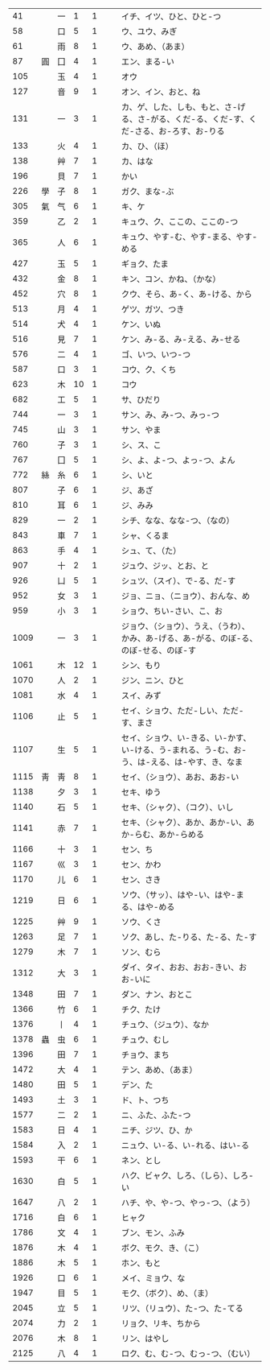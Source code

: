 |      |                                                         |                                                                                        |     |     |     |     |                                                    |
| ---- | ------------------------------------------------------- | -------------------------------------------------------------------------------------- | --- | --- | --- | --- | -------------------------------------------------- |
| 41   |   | 一 | 1   | 1   |     |     | イチ、イツ、ひと、ひと-つ                                      |
| 58   |   | 口 | 5   | 1   |     |     | ウ、ユウ、みぎ                                            |
| 61   |   | 雨 | 8   | 1   |     |     | ウ、あめ、（あま）                                          |
| 87   | 圓 | 囗 | 4   | 1   |     |     | エン、まる-い                                            |
| 105  |   | 玉 | 4   | 1   |     |     | オウ                                                 |
| 127  |   | 音 | 9   | 1   |     |     | オン、イン、おと、ね                                         |
| 131  |   | 一 | 3   | 1   |     |     | カ、ゲ、した、しも、もと、さ-げる、さ-がる、くだ-る、くだ-す、くだ-さる、お-ろす、お-りる   |
| 133  |   | 火 | 4   | 1   |     |     | カ、ひ、（ほ）                                            |
| 138  |   | 艸 | 7   | 1   |     |     | カ、はな                                               |
| 196  |   | 貝 | 7   | 1   |     |     | かい                                                 |
| 226  | 學 | 子 | 8   | 1   |     |     | ガク、まな-ぶ                                            |
| 305  | 氣 | 气 | 6   | 1   |     |     | キ、ケ                                                |
| 359  |   | 乙 | 2   | 1   |     |     | キュウ、ク、ここの、ここの-つ                                    |
| 365  |   | 人 | 6   | 1   |     |     | キュウ、やす-む、やす-まる、やす-める                               |
| 427  |   | 玉 | 5   | 1   |     |     | ギョク、たま                                             |
| 432  |   | 金 | 8   | 1   |     |     | キン、コン、かね、（かな）                                      |
| 452  |   | 穴 | 8   | 1   |     |     | クウ、そら、あ-く、あ-ける、から                                  |
| 513  |   | 月 | 4   | 1   |     |     | ゲツ、ガツ、つき                                           |
| 514  |   | 犬 | 4   | 1   |     |     | ケン、いぬ                                              |
| 516  |   | 見 | 7   | 1   |     |     | ケン、み-る、み-える、み-せる                                   |
| 576  |   | 二 | 4   | 1   |     |     | ゴ、いつ、いつ-つ                                          |
| 587  |   | 口 | 3   | 1   |     |     | コウ、ク、くち                                            |
| 623  |   | 木 | 10  | 1   |     |     | コウ                                                 |
| 682  |   | 工 | 5   | 1   |     |     | サ、ひだり                                              |
| 744  |   | 一 | 3   | 1   |     |     | サン、み、み-つ、みっ-つ                                      |
| 745  |   | 山 | 3   | 1   |     |     | サン、やま                                              |
| 760  |   | 子 | 3   | 1   |     |     | シ、ス、こ                                              |
| 767  |   | 囗 | 5   | 1   |     |     | シ、よ、よ-つ、よっ-つ、よん                                    |
| 772  | 絲 | 糸 | 6   | 1   |     |     | シ、いと                                               |
| 807  |   | 子 | 6   | 1   |     |     | ジ、あざ                                               |
| 810  |   | 耳 | 6   | 1   |     |     | ジ、みみ                                               |
| 829  |   | 一 | 2   | 1   |     |     | シチ、なな、なな-つ、（なの）                                    |
| 843  |   | 車 | 7   | 1   |     |     | シャ、くるま                                             |
| 863  |   | 手 | 4   | 1   |     |     | シュ、て、（た）                                           |
| 907  |   | 十 | 2   | 1   |     |     | ジュウ、ジッ、とお、と                                        |
| 926  |   | 凵 | 5   | 1   |     |     | シュツ、（スイ）、で-る、だ-す                                   |
| 952  |   | 女 | 3   | 1   |     |     | ジョ、ニョ、（ニョウ）、おんな、め                                  |
| 959  |   | 小 | 3   | 1   |     |     | ショウ、ちい-さい、こ、お                                      |
| 1009 |   | 一 | 3   | 1   |     |     | ジョウ、（ショウ）、うえ、（うわ）、かみ、あ-げる、あ-がる、のぼ-る、のぼ-せる、のぼ-す     |
| 1061 |   | 木 | 12  | 1   |     |     | シン、もり                                              |
| 1070 |   | 人 | 2   | 1   |     |     | ジン、ニン、ひと                                           |
| 1081 |   | 水 | 4   | 1   |     |     | スイ、みず                                              |
| 1106 |   | 止 | 5   | 1   |     |     | セイ、ショウ、ただ-しい、ただ-す、まさ                               |
| 1107 |   | 生 | 5   | 1   |     |     | セイ、ショウ、い-きる、い-かす、い-ける、う-まれる、う-む、お-う、は-える、は-やす、き、なま |
| 1115 | 靑 | 靑 | 8   | 1   |     |     | セイ、（ショウ）、あお、あお-い                                   |
| 1138 |   | 夕 | 3   | 1   |     |     | セキ、ゆう                                              |
| 1140 |   | 石 | 5   | 1   |     |     | セキ、（シャク）、（コク）、いし                                   |
| 1141 |   | 赤 | 7   | 1   |     |     | セキ、（シャク）、あか、あか-い、あか-らむ、あか-らめる                      |
| 1166 |   | 十 | 3   | 1   |     |     | セン、ち                                               |
| 1167 |   | 巛 | 3   | 1   |     |     | セン、かわ                                              |
| 1170 |   | 儿 | 6   | 1   |     |     | セン、さき                                              |
| 1219 |   | 日 | 6   | 1   |     |     | ソウ、（サッ）、はや-い、はや-まる、はや-める                           |
| 1225 |   | 艸 | 9   | 1   |     |     | ソウ、くさ                                              |
| 1263 |   | 足 | 7   | 1   |     |     | ソク、あし、た-りる、た-る、た-す                                 |
| 1279 |   | 木 | 7   | 1   |     |     | ソン、むら                                              |
| 1312 |   | 大 | 3   | 1   |     |     | ダイ、タイ、おお、おお-きい、おお-いに                               |
| 1348 |   | 田 | 7   | 1   |     |     | ダン、ナン、おとこ                                          |
| 1366 |   | 竹 | 6   | 1   |     |     | チク、たけ                                              |
| 1376 |   | 丨 | 4   | 1   |     |     | チュウ、（ジュウ）、なか                                       |
| 1378 | 蟲 | 虫 | 6   | 1   |     |     | チュウ、むし                                             |
| 1396 |   | 田 | 7   | 1   |     |     | チョウ、まち                                             |
| 1472 |   | 大 | 4   | 1   |     |     | テン、あめ、（あま）                                         |
| 1480 |   | 田 | 5   | 1   |     |     | デン、た                                               |
| 1493 |   | 土 | 3   | 1   |     |     | ド、ト、つち                                             |
| 1577 |   | 二 | 2   | 1   |     |     | ニ、ふた、ふた-つ                                          |
| 1583 |   | 日 | 4   | 1   |     |     | ニチ、ジツ、ひ、か                                          |
| 1584 |   | 入 | 2   | 1   |     |     | ニュウ、い-る、い-れる、はい-る                                  |
| 1593 |   | 干 | 6   | 1   |     |     | ネン、とし                                              |
| 1630 |   | 白 | 5   | 1   |     |     | ハク、ビャク、しろ、（しら）、しろ-い                                |
| 1647 |   | 八 | 2   | 1   |     |     | ハチ、や、や-つ、やっ-つ、（よう）                                 |
| 1716 |   | 白 | 6   | 1   |     |     | ヒャク                                                |
| 1786 |   | 文 | 4   | 1   |     |     | ブン、モン、ふみ                                           |
| 1876 |   | 木 | 4   | 1   |     |     | ボク、モク、き、（こ）                                        |
| 1886 |   | 木 | 5   | 1   |     |     | ホン、もと                                              |
| 1926 |   | 口 | 6   | 1   |     |     | メイ、ミョウ、な                                           |
| 1947 |   | 目 | 5   | 1   |     |     | モク、（ボク）、め、（ま）                                      |
| 2045 |   | 立 | 5   | 1   |     |     | リツ、（リュウ）、た-つ、た-てる                                  |
| 2074 |   | 力 | 2   | 1   |     |     | リョク、リキ、ちから                                         |
| 2076 |   | 木 | 8   | 1   |     |     | リン、はやし                                             |
| 2125 |   | 八 | 4   | 1   |     |     | ロク、む、む-つ、むっ-つ、（むい）                                 |